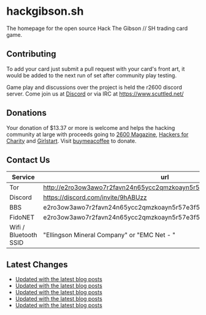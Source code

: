 # hackgibson.sh
The homepage for the open source Hack The Gibson // SH trading card game.


## Contributing

To add your card just submit a pull request with your card's front art, it would be added to the next run of set after community play testing.

Game play and discussions over the project is held the r2600 discord server. Come join us at [Discord](https://discord.com/invite/9hABUzz) or via IRC at https://www.scuttled.net/


## Donations

Your donation of $13.37 or more is welcome and helps the hacking community at large with proceeds going to [2600 Magazine](https://2600.com/), [Hackers for Charity](https://hackersforcharity.org) and [Girlstart](https://girlstart.org).  Visit [buymeacoffee](https://www.buymeacoffee.com/hackgibson.sh) to donate.


## Contact Us

Service | url
-|-
Tor | http://e2ro3ow3awo7r2favn24n65ycc2qmzkoayn5r57e3f56nvjwdcgg32ad.onion
Discord | https://discord.com/invite/9hABUzz
BBS | e2ro3ow3awo7r2favn24n65ycc2qmzkoayn5r57e3f56nvjwdcgg32ad.onion:23
FidoNET | e2ro3ow3awo7r2favn24n65ycc2qmzkoayn5r57e3f56nvjwdcgg32ad.onion:24554
Wifi / Bluetooth SSID | "Ellingson Mineral Company" or "EMC Net - <fidonet address>"

## Latest Changes
<!-- BLOG-POST-LIST:START -->
- [Updated with the latest blog posts](https://github.com/DFW2600/hackgibson.sh/commit/51bcb37976ff6103ef4c722b7dd0883b774f3e14)
- [Updated with the latest blog posts](https://github.com/DFW2600/hackgibson.sh/commit/6b4d1a8f623a6a4c7351ee45d4bcad00c1051489)
- [Updated with the latest blog posts](https://github.com/DFW2600/hackgibson.sh/commit/e38aadac88b7fbd3ca8f7b78a5f1324b4214fa80)
- [Updated with the latest blog posts](https://github.com/DFW2600/hackgibson.sh/commit/97722a5058ba20b6522227fa296f55cd3485bb7d)
- [Updated with the latest blog posts](https://github.com/DFW2600/hackgibson.sh/commit/c677573227d02eb0a4869a1ebdc76d0f9ed5974e)
<!-- BLOG-POST-LIST:END -->
